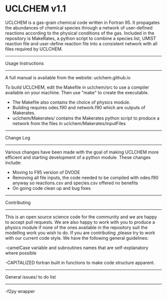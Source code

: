 # UCLCHEM v1.1
UCLCHEM is a gas-grain chemical code written in Fortran 95. It propagates the abundances of chemical species through a network of user-defined reactions according to the physical conditions of the gas. Included in the repository is MakeRates, a python script to combine a species list, UMIST reaction file and user-define reaction file into a consistent network with all files required by UCLCHEM.

**************************************************************
Usage Instructions
**************************************************************

A full manual is available from the website: uclchem.github.io

To build UCLCHEM, edit the Makefile in uclchem/src to use a compiler available on your machine. Then use "make" to create the executable.
- The Makefile also contains the choice of physics module.
- Building requires odes.f90 and network.f90 which are outputs of Makerates.
- uclchem/Makerates/ contains the Makerates python script to produce a network from the files in uclchem/Makerates/inputFiles

**************************************************************
Change Log
**************************************************************
Various changes have been made with the goal of making UCLCHEM more efficient and starting development of a python module. These changes include:
- Moving to F95 version of DVODE
- Removing all file inputs, the code needed to be compiled with odes.f90 anyway so reactions.csv and species.csv offered no benefits
- On going code clean up and bug fixes

*************************************************************
Contributing
*************************************************************
This is an open source science code for the community and we are happy to accept pull requests. We are also happy to work with you to produce a physics module if none of the ones available in the repository suit the modelling work you wish to do. If you are contributing ,please try to work with our current code style. We have the following general guidelines:

-camelCase variable and subroutines names that are self-explanatory where possible 

-CAPITALIZED fortran built in functions to make code structure apparent.

*************************************************************
General issues/ to do list
*************************************************************
-f2py wrapper